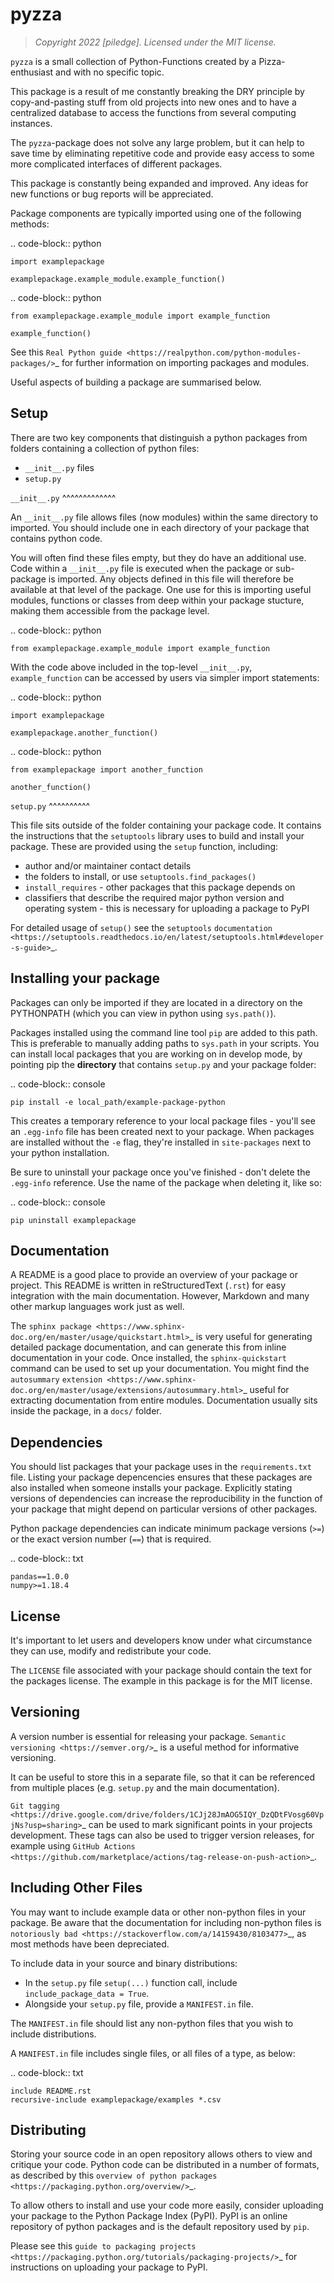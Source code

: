 # pyzza

> *Copyright 2022 [piledge]. Licensed under the MIT license.*

`pyzza` is a small collection of Python-Functions created by a Pizza-enthusiast and with no specific topic.

This package is a result of me constantly breaking the DRY principle by copy-and-pasting stuff from old projects into new ones and to have a centralized database to access the functions from several computing instances.

The `pyzza`-package does not solve any large problem, but it can help to save time by eliminating repetitive code and provide easy access to some more complicated interfaces of different packages.

This package is constantly being expanded and improved. Any ideas for new functions or bug reports will be appreciated.




Package components are typically imported using one of the following methods:

.. code-block:: python

    import examplepackage

    examplepackage.example_module.example_function()


.. code-block:: python

    from examplepackage.example_module import example_function

    example_function()


See this `Real Python guide <https://realpython.com/python-modules-packages/>`_ for further information on importing packages and modules.

Useful aspects of building a package are summarised below.


Setup
-----

There are two key components that distinguish a python packages from folders containing a collection of python files:

* `__init__.py` files
* `setup.py`


`__init__.py`
^^^^^^^^^^^^^

An `__init__.py` file allows files (now modules) within the same directory to imported.
You should include one in each directory of your package that contains python code.

You will often find these files empty, but they do have an additional use.
Code within a `__init__.py` file is executed when the package or sub-package is imported.
Any objects defined in this file will therefore be available at that level of the package.
One use for this is importing useful modules, functions or classes from deep within your package stucture, making them accessible from the package level.

.. code-block:: python

    from examplepackage.example_module import example_function


With the code above included in the top-level `__init__.py`, ``example_function`` can be accessed by users via simpler import statements:

.. code-block:: python

    import examplepackage
    
    examplepackage.another_function()


.. code-block:: python

    from examplepackage import another_function
    
    another_function()



`setup.py`
^^^^^^^^^^

This file sits outside of the folder containing your package code.
It contains the instructions that the ``setuptools`` library uses to build and install your package.
These are provided using the ``setup`` function, including:

* author and/or maintainer contact details
* the folders to install, or use ``setuptools.find_packages()``
* ``install_requires`` - other packages that this package depends on
* classifiers that describe the required major python version and operating system - this is necessary for uploading a package to PyPI

For detailed usage of ``setup()`` see the ``setuptools`` `documentation <https://setuptools.readthedocs.io/en/latest/setuptools.html#developer-s-guide>`_.


Installing your package
-----------------------

Packages can only be imported if they are located in a directory on the PYTHONPATH (which you can view in python using ``sys.path()``).

Packages installed using the command line tool ``pip`` are added to this path.
This is preferable to manually adding paths to ``sys.path`` in your scripts.
You can install local packages that you are working on in develop mode, by pointing pip the **directory** that contains `setup.py` and your package folder:

.. code-block:: console

    pip install -e local_path/example-package-python

This creates a temporary reference to your local package files - you'll see an `.egg-info` file has been created next to your package.
When packages are installed without the ``-e`` flag, they're installed in `site-packages` next to your python installation.

Be sure to uninstall your package once you've finished - don't delete the `.egg-info` reference.
Use the name of the package when deleting it, like so:

.. code-block:: console

    pip uninstall examplepackage


Documentation
-------------

A README is a good place to provide an overview of your package or project.
This README is written in reStructuredText (`.rst`) for easy integration with the main documentation.
However, Markdown and many other markup languages work just as well.

The `sphinx package <https://www.sphinx-doc.org/en/master/usage/quickstart.html>`_ is very useful for generating detailed package documentation, and can generate this from inline documentation in your code.
Once installed, the ``sphinx-quickstart`` command can be used to set up your documentation.
You might find the ``autosummary`` `extension <https://www.sphinx-doc.org/en/master/usage/extensions/autosummary.html>`_ useful for extracting documentation from entire modules.
Documentation usually sits inside the package, in a `docs/` folder.


Dependencies
------------

You should list packages that your package uses in the `requirements.txt` file.
Listing your package depencencies ensures that these packages are also installed when someone installs your package.
Explicitly stating versions of dependencies can increase the reproducibility in the function of your package that might depend on particular versions of other packages.

Python package dependencies can indicate minimum package versions (``>=``) or the exact version number (``==``) that is required.

.. code-block:: txt

    pandas==1.0.0
    numpy>=1.18.4


License
-------

It's important to let users and developers know under what circumstance they can use, modify and redistribute your code.

The ``LICENSE`` file associated with your package should contain the text for the packages license.
The example in this package is for the MIT license.


Versioning
----------

A version number is essential for releasing your package.
`Semantic versioning <https://semver.org/>`_ is a useful method for informative versioning.

It can be useful to store this in a separate file, so that it can be referenced from multiple places (e.g. ``setup.py`` and the main documentation).

`Git tagging <https://drive.google.com/drive/folders/1CJj28JmAOG5IQY_DzQDtFVosg60VpjNs?usp=sharing>`_ can be used to mark significant points in your projects development.
These tags can also be used to trigger version releases, for example using `GitHub Actions <https://github.com/marketplace/actions/tag-release-on-push-action>`_.

Including Other Files
---------------------

You may want to include example data or other non-python files in your package.
Be aware that the documentation for including non-python files is `notoriously bad <https://stackoverflow.com/a/14159430/8103477>`_, as most methods have been depreciated.

To include data in your source and binary distributions:

* In the ``setup.py`` file ``setup(...)`` function call, include ``include_package_data = True``.
* Alongside your `setup.py` file, provide a `MANIFEST.in` file.

The ``MANIFEST.in`` file should list any non-python files that you wish to include distributions.

A ``MANIFEST.in`` file includes single files, or all files of a type, as below:

.. code-block:: txt

    include README.rst
    recursive-include examplepackage/examples *.csv


Distributing
------------

Storing your source code in an open repository allows others to view and critique your code. Python code can be distributed in a number of formats, as described by this `overview of python packages <https://packaging.python.org/overview/>`_.

To allow others to install and use your code more easily, consider uploading your package to the Python Package Index (PyPI).
PyPI is an online repository of python packages and is the default repository used by ``pip``.

Please see this `guide to packaging projects <https://packaging.python.org/tutorials/packaging-projects/>`_ for instructions on uploading your package to PyPI.
